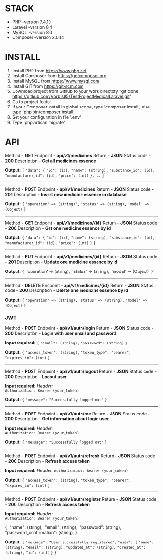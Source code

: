 STACK
============================================
* PHP -version 7.4.19
* Laravel -version 8.4
* MySQL -version 8.0
* Composer -version 2.0.14

INSTALL
============================================
1. Install PHP from https://www.php.net
2. Install Composer from https://getcomposer.org
3. Install MySQL from https://www.mysql.com
4. Install GIT from https://git-scm.com
5. Download project from Github to your work directory "git clone https://github.com/Vorbis95/TestProjectMedicalLaravel.git"
6. Go to project folder
7. If your Сomposer install in global scope, type 'composer install', else type 'php bin/composer install'
8. Set your configuration in file '.env'
9. Type 'php artisan migrate'

API
============================================

Method - **GET**
Endpoint - **api/v1/medicines**
Return - **JSON**
Status code - **200**
Description - **Get all medicines essence**

**Output:**
`[` 
   `"data": {`
        `"id": (id),`
        `"name": (string),`
        `"substance_id": (id),`
        `"manufacturer_id": (id),`
        `"price": (int)`
    `},
   `...`
`]`

***

Method - **POST**
Endpoint - **api/v1/medicines**
Return - **JSON**
Status code - **201**
Description - **Insert new medicine essence in database**

**Output:**
`{`
   `'operation' => (string)',`
   `'status' => (string),`
   `'model' => (Object)`
`}`

***

Method - **GET**
Endpoint - **api/v1/medicines/{id}**
Return - **JSON**
Status code - **200** 
Description - **Get one medicine essence by id**

**Output:**
`{`
   `"data": {`
      `"id": (id),`
      `"name": (string),`
      `"substance_id": (id),`
      `"manufacturer_id": (id),`
      `"price": (int)`
   `}`
`}`

***

Method - **PUT**
Endpoint - **api/v1/medicines/{id}**
Return - **JSON**
Status code - **201**
Description - **Update one medicine essence by id**

**Output:**
`{
   `'operation' => (string),`
   `'status' => (string),`
   `'model' => (Object)`
`}`

***

Method - **DELETE**
Endpoint - **api/v1/medicines/{id}**
Return - **JSON**
Status code - **200**
Description - **Delete one medicine essence by id**

**Output:**
`{`
   `'operation' => (string),`
   `'status' => (string),`
   `'model' => (Object)`
`}`

### JWT ###

Method - **POST**
Endpoint - **api/v1/auth/login**
Return - **JSON**
Status code - **200**
Description - **Login with user email and password**

**Input required:**
`{`
   `"email": (string),`
   `"password": (string)`
`}`

**Output:**
`{`
    `"access_token": (string),`
    `"token_type": "bearer",`
    `"expires_in": (int)`
`}`

***

Method - **POST**
Endpoint - **api/v1/auth/logout**
Return - **JSON**
Status code - **200**
Description - **Logout user**

**Input required:**
*Header:*  
   `Authorization: Bearer (your_token)`

**Output:**
`{`
    `"message": "Successfully logged out"`
`}`

***

Method - **POST**
Endpoint - **api/v1/auth/me**
Return - **JSON**
Status code - **200**
Description - **Get information about login user**

**Input required:**
*Header:*  
   `Authorization: Bearer (your_token)`

**Output:**
`{`
    `"message": "Successfully logged out"`
`}`

***

Method - **POST**
Endpoint - **api/v1/auth/refresh**
Return - **JSON**
Status code - **200**
Description - **Refresh access token**

**Input required:**
*Header:* 
   `Authorization: Bearer (your_token)`

**Output:**
`{`
    `"access_token": (string),`
    `"token_type": "bearer",`
    `"expires_in": (int)`
`}`

***

Method - **POST**
Endpoint - **api/v1/auth/register**
Return - **JSON**
Status code - **200**
Description - **Refresh access token**

**Input required:**
*Header:*  
   `Authorization: Bearer (your_token)`

`{
   `"name": (string),`
   `"email": (string),`
   `"password": (string),`
   `"password_confirmation": (string)`
}`

**Output:**
`{`
    `"message": "User successfully registered",`
    `"user": {`
        `"name": (string),`
        `"email": (string),`
        `"updated_at": (string),`
        `"created_at": (string),`
        `"id": (int)`
    `}`
`}`